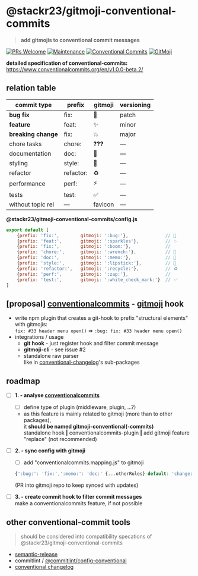 # @stackr23/gitmoji-conventional-commits 
> __add gitmojis to conventional commit messages__

[![PRs Welcome][pr-welcome]](http://makeapullrequest.com)
[![Maintenance][maintenance-img]][maintenance-url]
[![Conventional Commits](https://img.shields.io/badge/Conventional%20Commits-1.0.0-yellow.svg)](https://conventionalcommits.org)
[![GitMoji][gitmoji-img]][gitmoji-url]

<!-- badge urls - colors: #44CC11, #FFDD67, #FF5A79 -->

[gitmoji-img]: https://img.shields.io/badge/%F0%9F%98%BB-gitmoji-FFDD67.svg?style=flat-square?style=flat-square  
[gitmoji-url]: https://gitmoji.carloscuesta.me  
[maintenance-img]: https://img.shields.io/badge/Maintained%3F-yes-green.svg
[maintenance-url]: https://GitHub.com/stackR23/react23/graphs/commit-activity
[pr-welcome]: https://img.shields.io/badge/PRs-welcome-brightgreen.svg?style=flat-square
<!-- /badge urls -->

__detailed specification of conventional-commits:__  
https://www.conventionalcommits.org/en/v1.0.0-beta.2/

## relation table  

| commit type          | prefix | gitmoji    | versioning |
|--------------------- |--------|------------|------------|
| __bug fix__          | fix:      | :bug:              | patch      |
| __feature__          | feat:     | :sparkles:         | minor      |
| __breaking change__  | fix:      | :boom:             | major      |
| chore tasks          | chore:    | __???__            | —          |
| documentation        | doc:      | :memo:             | —          |
| styling              | style:    | :lipstick:         | —          |
| refactor             | refactor: | :recycle:          | —          |
| performance          | perf:     | :zap:              | —          |
| tests                | test:     | :white_check_mark: | —          |
| without topic rel    | —         | favicon            | —          |

__@stackr23/gitmoji-conventional-commits/config.js__
```javascript
export default [
    {prefix: 'fix:',        gitmoji: ':bug:'},              // 🐛
    {prefix: 'feat:',       gitmoji: ':sparkles'},          // ✨
    {prefix: 'fix:',        gitmoji: ':boom:'},             //
    {prefix: 'chore:',      gitmoji: ':wrench:'},           // 🔧
    {prefix: 'doc:',        gitmoji: ':memo:'},             // 📝
    {prefix: 'style:',      gitmoji: ':lipstick:'},         // 💄
    {prefix: 'refactor:',   gitmoji: ':recycle:'},          // ♻
    {prefix: 'perf:',       gitmoji: ':zap:'},              //
    {prefix: 'test:',       gitmoji: ':white_check_mark:'}  // ✅
]

```

## [proposal] [conventionalcommits](https://www.conventionalcommits.org/) - [gitmoji](https://gitmoji.carloscuesta.me/) hook  
* write npm plugin that creates a git-hook to prefix "structural elements" with gitmojis:  
  `fix: #33 header menu open()` => `:bug: fix: #33 header menu open()`
* integrations / usage
  * __git hook__ - just register hook and filter commit message  
  * __gitmoji-cli__ - see issue #2  
  * standalone raw parser  
    like in [conventional-changelog](https://github.com/conventional-changelog/conventional-changelog)'s sub-packages

## roadmap
* [ ] __1. - analyse [conventionalcommits](https://www.conventionalcommits.org/)__  
  * [ ] define type of plugin (middleware, plugin, ...?)  
  * as this feature is mainly related to gitmoji (more than to other packages),  
  it __should be named gitmoji-conventional(-commits)__  
  standalone hook __|__ conventionalcommits-plugin __|__ add gitmoji feature "replace" (not recommended)
* [ ] __2. - sync config with gitmoji__  
  * [ ] add "conventionalcommits.mapping.js" to gitmoji  
  ```javascript
  {':bug:': 'fix:',':memo:': 'doc:' {...otherRules} default: 'change:'}
  ```  
  (PR into gitmoji repo to keep synced with updates)  

* [ ] __3. - create commit hook to filter commit messages__  
  make a conventionalcommits feature, if not possible  

## other conventional-commit tools
> should be considered into compatibility specations of @stackr23/gitmoji-conventional-commits

* [semantic-release](https://github.com/semantic-release/semantic-release)  
* commitlint / [@commitlint/config-conventional](https://www.npmjs.com/package/@commitlint/config-conventional)  
* [conventional changelog](https://github.com/conventional-changelog/conventional-changelog)  


